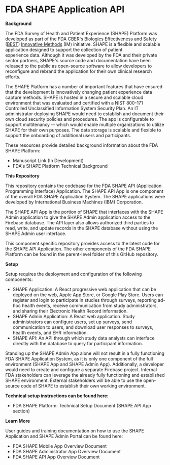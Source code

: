 # FDA SHAPE Application API

**Background**

The FDA Survey of Health and Patient Experience (SHAPE) Platform was developed as part of the FDA CBER's Biologics Effectiveness and Safety ([BEST](https://www.bestinitiative.org/)) [Innovative Methods](https://www.bestinitiative.org/best/data-and-surveillance-activities/artificial-intelligence-and-natural-language-processing) (IM) initiative. SHAPE is a flexible and scalable application designed to support the collection of patient experience data. Although it was developed by the FDA and their private sector partners, SHAPE's source code and documentation have been released to the public as open-source software to allow developers to reconfigure and rebrand the application for their own clinical research efforts.

The SHAPE Platform has a number of important features that have ensured that the development is innovatively changing patient experience data capture methods. SHAPE is hosted in a secure and scalable cloud environment that was evaluated and certified with a NIST 800-171 Controlled Unclassified Information System Security Plan. An IT administrator deploying SHAPE would need to establish and document their own cloud security policies and procedures. The app is configurable to support multitenancy -- which would enable multiple organizations to utilize SHAPE for their own purposes. The data storage is scalable and flexible to support the onboarding of additional users and participants.

These resources provide detailed background information about the FDA SHAPE Platform:

-   Manuscript Link (In Development)
-   FDA's SHAPE Platform Technical Background

**This Repository**

This repository contains the codebase for the FDA SHAPE API (Application Programming Interface) Application. The SHAPE API App is one component of the overall FDA SHAPE Application System. The SHAPE applications were developed by International Business Machines (IBM) Corporation.

The SHAPE API App is the portion of SHAPE that interfaces with the SHAPE Admin application to give the SHAPE Admin application access to the Firebase database. The API layer also allows authorized third parties to read, write, and update records in the SHAPE database without using the SHAPE Admin user interface.

This component specific repository provides access to the latest code for the SHAPE API Application. The other components of the FDA SHAPE Platform can be found in the parent-level folder of this GitHub repository.

**Setup**

Setup requires the deployment and configuration of the following components:

-   SHAPE Application: A React progressive web application that can be deployed on the web, Apple App Store, or Google Play Store. Users can register and login to participate in studies through surveys, reporting ad-hoc health events, receive communication from study administrators, and sharing their Electronic Health Record information.
-   SHAPE Admin Application: A React web application. Study administrators can configure users, set up surveys, send communication to users, and download user responses to surveys, health events, and EHR information.
-   SHAPE API: An API through which study data analysts can interface directly with the database to query for participant information.

Standing up the SHAPE Admin App alone will not result in a fully functioning FDA SHAPE Application System, as it is only one component of the full environment (SHAPE App and SHAPE Admin App). Additionally, a developer would need to create and configure a separate Firebase project. Internal FDA stakeholders can leverage the already fully functioning and established SHAPE environment. External stakeholders will be able to use the open-source code of SHAPE to establish their own working environment.

**Technical setup instructions can be found here:**

-   FDA SHAPE Platform: Technical Setup Document (SHAPE API App section)

**Learn More**

User guides and training documentation on how to use the SHAPE Application and SHAPE Admin Portal can be found here:

-   FDA SHAPE Mobile App Overview Document
-   FDA SHAPE Administrator App Overview Document
-   FDA SHAPE API App Overview Document

